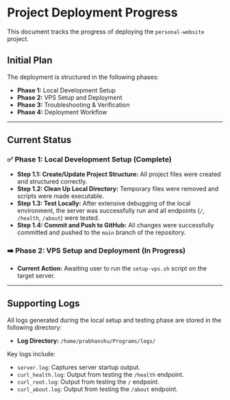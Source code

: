 # Project Deployment Progress

This document tracks the progress of deploying the `personal-website` project.

## Initial Plan

The deployment is structured in the following phases:

- **Phase 1:** Local Development Setup
- **Phase 2:** VPS Setup and Deployment
- **Phase 3:** Troubleshooting & Verification
- **Phase 4:** Deployment Workflow

---

## Current Status

### ✅ Phase 1: Local Development Setup (Complete)

- **Step 1.1: Create/Update Project Structure:** All project files were created and structured correctly.
- **Step 1.2: Clean Up Local Directory:** Temporary files were removed and scripts were made executable.
- **Step 1.3: Test Locally:** After extensive debugging of the local environment, the server was successfully run and all endpoints (`/`, `/health`, `/about`) were tested.
- **Step 1.4: Commit and Push to GitHub:** All changes were successfully committed and pushed to the `main` branch of the repository.

### ➡️ Phase 2: VPS Setup and Deployment (In Progress)

- **Current Action:** Awaiting user to run the `setup-vps.sh` script on the target server.

---

## Supporting Logs

All logs generated during the local setup and testing phase are stored in the following directory:

- **Log Directory:** `/home/prabhanshu/Programs/logs/`

Key logs include:
- `server.log`: Captures server startup output.
- `curl_health.log`: Output from testing the `/health` endpoint.
- `curl_root.log`: Output from testing the `/` endpoint.
- `curl_about.log`: Output from testing the `/about` endpoint.
